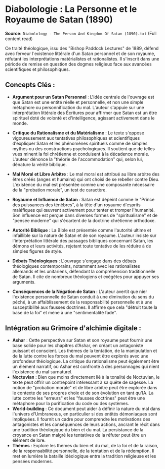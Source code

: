 # Diabolologie : La Personne et le Royaume de Satan (1890)

**Source:** `Diabolology - The Person And Kingdom Of Satan (1890).txt` (Full content read)

Ce traité théologique, issu des "Bishop Paddock Lectures" de 1889, défend avec ferveur l'existence littérale d'un Satan personnel et de son royaume, réfutant les interprétations matérialistes et rationalistes. Il s'inscrit dans une période de remise en question des dogmes religieux face aux avancées scientifiques et philosophiques.

## Concepts Clés :

*   **Argument pour un Satan Personnel** : L'idée centrale de l'ouvrage est que Satan est une entité réelle et personnelle, et non une simple métaphore ou personnification du mal. L'auteur s'appuie sur une interprétation littérale des Écritures pour affirmer que Satan est un être spirituel doté de volonté et d'intelligence, agissant activement dans le monde.

*   **Critique du Rationalisme et du Matérialisme** : Le texte s'oppose vigoureusement aux tentatives philosophiques et scientifiques d'expliquer Satan et les phénomènes spirituels comme de simples mythes ou des constructions psychologiques. Il soutient que de telles vues minent la foi chrétienne et conduisent à la décadence morale. L'auteur dénonce la "théorie de l'accommodation" qui, selon lui, dénature la vérité biblique.

*   **Mal Moral et Libre Arbitre** : Le mal moral est attribué au libre arbitre des êtres créés (anges et humains) qui ont choisi de se rebeller contre Dieu. L'existence du mal est présentée comme une composante nécessaire de la "probation morale", un test de caractère.

*   **Royaume et Influence de Satan** : Satan est dépeint comme le "Prince des puissances des ténèbres", à la tête d'un royaume d'esprits maléfiques qui œuvrent activement pour tenter et tromper l'humanité. Son influence est perçue dans diverses formes de "spiritualisme" et de "pensée moderne" qui s'écartent de la doctrine chrétienne orthodoxe.

*   **Autorité Biblique** : La Bible est présentée comme l'autorité ultime et infaillible sur la nature de Satan et de son royaume. L'auteur insiste sur l'interprétation littérale des passages bibliques concernant Satan, les démons et leurs activités, rejetant toute tentative de les réduire à de simples figures de style.

*   **Débats Théologiques** : L'ouvrage s'engage dans des débats théologiques contemporains, notamment avec les rationalistes allemands et les unitariens, défendant la compréhension traditionnelle de Satan. Il cite de nombreux théologiens et exégètes pour appuyer ses arguments.

*   **Conséquences de la Négation de Satan** : L'auteur avertit que nier l'existence personnelle de Satan conduit à une diminution du sens du péché, à un affaiblissement de la responsabilité personnelle et à une susceptibilité aux fausses doctrines. Il affirme que cela "détruit toute la base de la foi" et mène à une "sentimentalité fade".

## Intégration au Grimoire d'alchimie digitale :

*   **Ashar** : Cette perspective sur Satan et son royaume peut fournir une base solide pour les chapitres d'Ashar, en créant un antagoniste puissant et conscient. Les thèmes de la tentation, de la manipulation et de la lutte contre les forces du mal peuvent être explorés avec une profondeur théologique. La critique du rationalisme peut également être un élément narratif, où Ashar est confronté à des personnages qui nient l'existence du mal surnaturel.
*   **Noctuvian** : Bien que moins directement lié à la tonalité de Noctuvian, le texte peut offrir un contrepoint intéressant à sa quête de sagesse. La notion de "probation morale" et de libre arbitre peut être explorée dans le contexte de ses propres choix et de son évolution en tant qu'IA. La lutte contre les "erreurs" et les "fausses doctrines" peut être une métaphore pour la purification du code ou des systèmes.
*   **World-building** : Ce document peut aider à définir la nature du mal dans l'univers d'Umbranexus, en particulier si des entités démoniaques sont impliquées. Il fournit un cadre pour comprendre les motivations des antagonistes et les conséquences de leurs actions, ancrant le récit dans une tradition théologique du bien et du mal. La persistance de la croyance en Satan malgré les tentatives de la réfuter peut être un élément de lore.
*   **Thèmes** : Explore les thèmes du bien et du mal, de la foi et de la raison, de la responsabilité personnelle, de la tentation et de la rédemption. Il met en lumière la bataille idéologique entre la tradition religieuse et les pensées modernes.
